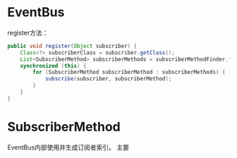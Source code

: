 # EventBus
register方法：
```java
public void register(Object subscriber) {
    Class<?> subscriberClass = subscriber.getClass();
    List<SubscriberMethod> subscriberMethods = subscriberMethodFinder.findSubscriberMethods(subscriberClass);
    synchronized (this) {
        for (SubscriberMethod subscriberMethod : subscriberMethods) {
            subscribe(subscriber, subscriberMethod);
        }
    }
}
```

# SubscriberMethod
EventBus内部使用并生成订阅者索引。
主要